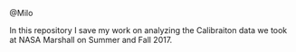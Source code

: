 @Milo

In this repository I save my work on analyzing the Calibraiton data we took at
NASA Marshall on Summer and Fall 2017.

